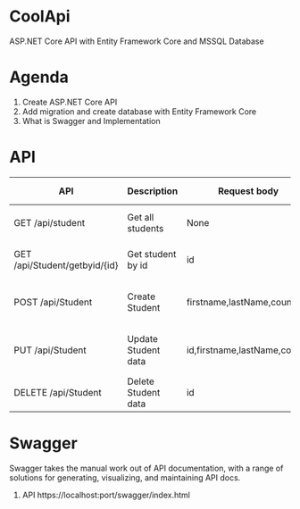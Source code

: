 # CoolApi
ASP.NET Core API with Entity Framework Core and MSSQL Database

# Agenda
1. Create ASP.NET Core API
2. Add migration and create database with Entity Framework Core 
3. What is Swagger and Implementation

# API
| API | Description | Request body | Response body |
| --- | --- | --- | --- |
| GET /api/student | Get all students | None | Array of all students |
| GET /api/Student/getbyid/{id} | Get student by id | id | Array of one Student |
| POST /api/Student | Create Student | firstname,lastName,county | Array of the created student |
| PUT /api/Student | Update Student data | id,firstname,lastName,county | Array of the updated student |
| DELETE /api/Student | Delete Student data | id | response message |


# Swagger
Swagger takes the manual work out of API documentation, with a range of solutions for generating, visualizing, and maintaining API docs.
1. API https://localhost:port/swagger/index.html
